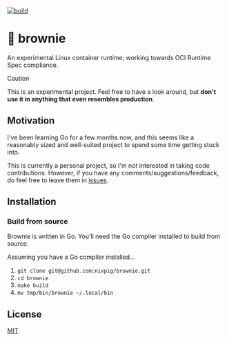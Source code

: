 [![build](https://github.com/nixpig/brownie/actions/workflows/build.yml/badge.svg?branch=main)](https://github.com/nixpig/brownie/actions/workflows/build.yml)

# 🍪 brownie

An experimental Linux container runtime; working towards OCI Runtime Spec compliance.

> [!CAUTION]
> This is an experimental project. Feel free to have a look around, but **don't use it in anything that even resembles production**.

## Motivation

I've been learning Go for a few months now, and this seems like a reasonably sized and well-suited project to spend some time getting stuck into.

This is currently a personal project, so I'm not interested in taking code contributions. However, if you have any comments/suggestions/feedback, do feel free to leave them in [issues](https://github.com/nixpig/brownie/issues).

## Installation

### Build from source

Brownie is written in Go. You'll need the Go compiler installed to build from source.

Assuming you have a Go compiler installed...

1. `git clone git@github.com:nixpig/brownie.git`
1. `cd brownie`
1. `make build`
1. `mv tmp/bin/brownie ~/.local/bin`

## License

[MIT](https://github.com/nixpig/brownie?tab=MIT-1-ov-file#readme)
